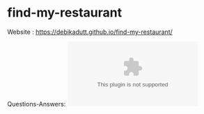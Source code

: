 # find-my-restaurant
Website : https://debikadutt.github.io/find-my-restaurant/

Questions-Answers:
![Home page](https://github.com/debikadutt/find-my-restaurant/blob/gh-pages/Question-Answers.docx)
